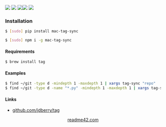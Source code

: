 <!--
https://readme42.com
-->



[![](https://img.shields.io/badge/OS-Unix-blue.svg?longCache=True)]()
[![](https://img.shields.io/pypi/v/mac-tag-sync.svg?maxAge=3600)](https://pypi.org/project/mac-tag-sync/)
[![](https://img.shields.io/npm/v/mac-tag-sync.svg?maxAge=3600)](https://www.npmjs.com/package/mac-tag-sync)[![](https://img.shields.io/badge/License-Unlicense-blue.svg?longCache=True)](https://unlicense.org/)
[![](https://github.com/andrewp-as-is/mac-tag-sync/workflows/tests42/badge.svg)](https://github.com/andrewp-as-is/mac-tag-sync/actions)

### Installation
```bash
$ [sudo] pip install mac-tag-sync
```

```bash
$ [sudo] npm i -g mac-tag-sync
```

#### Requirements
```bash
$ brew install tag
```

#### Examples
```bash
$ find ~/git -type d -mindepth 1 -maxdepth 1 | xargs tag-sync "repo"
$ find ~/git -type d -name "*.py" -mindepth 1 -maxdepth 1 | xargs tag-sync "py"
```

#### Links
+   [github.com/jdberry/tag](https://github.com/jdberry/tag)

<p align="center">
    <a href="https://readme42.com/">readme42.com</a>
</p>